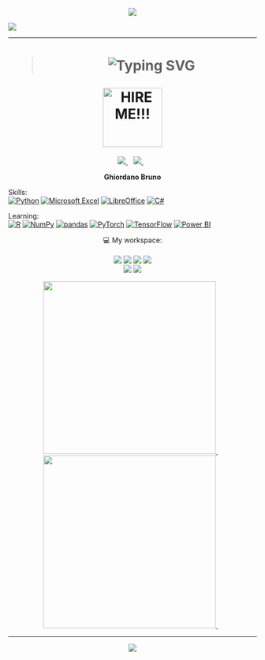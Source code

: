 <p align='center'>
  <img src="https://capsule-render.vercel.app/api?type=waving&color=9400d3&height=120&section=header" />
</p>

![](https://komarev.com/ghpvc/?username=ghiordanobruno&color=blueviolet&style=for-the-badge&base=1120)

<hr />
<h1 align='center'>

>![Typing SVG](https://readme-typing-svg.herokuapp.com?font=EB+Garamond&weight=666&&duration=3000&pause=1000&center=true&vCenter=true&repeat=false&random=false&multiline=true&width=435&height=100&lines=👋+HELLO+THERE!!;👨‍💻+My+name+is+Ghiordano+Bruno;🎲+An+aspiring+Data+Scientist+from+Brazil)

  <img width="120" alt="HIRE ME!!!" src="https://img.shields.io/badge/Open-To_Work-white?style=for-the-badge&labelColor=00DA00&color=009000" />
</h1>


  

<p align=center> 
  <a href="https://www.linkedin.com/in/ghiordano/" target="_blank">
    <img src="https://img.shields.io/badge/-LinkedIn-%230077B5?style=for-the-badge&logo=linkedin&logoColor=white" target="_blank" />
  </a>&nbsp;&nbsp;
  <a href="https://www.instagram.com/ghiordano.bruno/" target="_blank">
    <img src="https://img.shields.io/badge/-Instagram-%23E4405F?style=for-the-badge&logo=instagram&logoColor=white" target="_blank" />
  </a>&nbsp;&nbsp;
</p>
<div align=center>
  <p>

    
**Ghiordano Bruno**  

    
  </p>
  
  <p align="left">Skills:<br />
    <a href="https://www.python.org/"><img alt="Python" src="https://img.shields.io/badge/python-3670A0?style=for-the-badge&logo=python&logoColor=ffdd54" /></a>
    <a href="https://www.microsoft.com/excel/"><img alt="Microsoft Excel" src="https://img.shields.io/badge/Microsoft_Excel-217346?style=for-the-badge&logo=microsoft-excel&logoColor=white" /></a>
    <a href="https://www.libreoffice.org/"><img alt="LibreOffice" src="https://img.shields.io/badge/LibreOffice-%2318A303?style=for-the-badge&logo=LibreOffice&logoColor=white" /></a>
    <a href="https://learn.microsoft.com/dotnet/csharp/"><img alt="C#" src="https://img.shields.io/badge/c%23-%23239120.svg?style=for-the-badge&logo=c-sharp&logoColor=white" /></a>
    
  </p>

  <p align="left">Learning:<br />
    <a href="https://www.r-project.org/"><img alt="R" src="https://img.shields.io/badge/r-%23276DC3.svg?style=for-the-badge&logo=r&logoColor=white" /></a>
    <a href="https://numpy.org/doc/stable/"><img alt="NumPy" src="https://img.shields.io/badge/numpy-%23013243.svg?style=for-the-badge&logo=numpy&logoColor=white" /></a>
    <a href="https://pandas.pydata.org/pandas-docs/stable/"><img alt="pandas" src="https://img.shields.io/badge/pandas-%23150458.svg?style=for-the-badge&logo=pandas&logoColor=white" /></a>
    <a href="https://pytorch.org/docs/stable/index.html"><img alt="PyTorch" src="https://img.shields.io/badge/PyTorch-%23EE4C2C.svg?style=for-the-badge&logo=PyTorch&logoColor=white" /></a>
    <a href="https://github.com/tensorflow/tensorflow"><img alt="TensorFlow" src="https://img.shields.io/badge/TensorFlow-%23FF6F00.svg?style=for-the-badge&logo=TensorFlow&logoColor=white" /></a>
    <a href="https://powerbi.microsoft.com/"><img alt="Power BI" src="https://img.shields.io/badge/power_bi-F2C811?style=for-the-badge&logo=powerbi&logoColor=black" /></a>
  </p>
</div>

<!--
  <img width=48 height=auto alt="Python" src="https://raw.githubusercontent.com/jmnote/z-icons/master/svg/python.svg" />
  <img width=48 height=auto alt="C#" src="https://raw.githubusercontent.com/jmnote/z-icons/master/svg/csharp.svg" />
  <img width=48 height=auto alt="R" src="https://raw.githubusercontent.com/jmnote/z-icons/master/svg/r.svg" />
  <img width=48 height=auto src="https://cdn.jsdelivr.net/gh/devicons/devicon/icons/pytorch/pytorch-original-wordmark.svg" />
  <img width=48 height=auto src="https://img.shields.io/badge/r-%23276DC3.svg?style=for-the-badge&logo=r&logoColor=white" />
-->

<p align="center">
  💻 My workspace:<br/><br/>
  <img src="https://img.shields.io/badge/windows-%230078D6.svg?&style=for-the-badge&logo=windows&logoColor=white" />
  <img src="https://img.shields.io/badge/AMD_Ryzen-5_1600-bd0505?&style=for-the-badge&logo=amd&logoColor=white" />
  <img src="https://img.shields.io/badge/RAM-16GB-%230071C5.svg?&style=for-the-badge&logoColor=white" />
  <img src="https://img.shields.io/badge/nvidia-gtx%201050ti-%2376B900.svg?&style=for-the-badge&logo=nvidia&logoColor=white" /><br />
  <img src="https://img.shields.io/badge/Visual%20Studio%20Code-0078d7.svg?style=for-the-badge&logo=visual-studio-code&logoColor=white" />
  <img src="https://img.shields.io/badge/Notepad++-90E59A.svg?style=for-the-badge&logo=notepad%2b%2b&logoColor=black" />
</p>

<p align='center'>
  <a href="#">
    <img src="https://github-readme-stats.vercel.app/api/top-langs/?username=ghiordanobruno&theme=radical&show_icons=true" width="350" />
  </a>&nbsp;&nbsp;
  <a href="#">
    <img src="https://github-readme-stats.vercel.app/api?username=ghiordanobruno&show_icons=true&count_private=true&theme=radical&rank_icon=github" width="350" />
  </a>&nbsp;&nbsp;
</p>

<!--
-->

<hr />

<!--
-->

<p align='center'>
  <img align=center src="https://capsule-render.vercel.app/api?type=waving&color=9400d3&height=120&section=footer" />
</p>

<!--
-->
